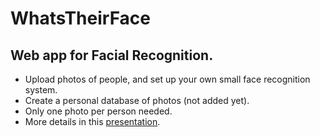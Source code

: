 # WhatsTheirFace

## Web app for Facial Recognition.
- Upload photos of people, and set up your own small face recognition system. 
- Create a personal database of photos (not added yet).
- Only one photo per person needed.
- More details in this [presentation](https://www.notion.so/WhatsTheirFace-Demo-32cc2283898340d49746ba4c9a6c83ec). 
